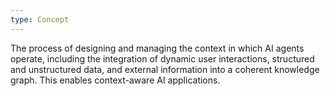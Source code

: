 ```yaml
---
type: Concept
---
```


The process of designing and managing the context in which AI agents operate, including the integration of dynamic user interactions, structured and unstructured data, and external information into a coherent knowledge graph. This enables context-aware AI applications.
